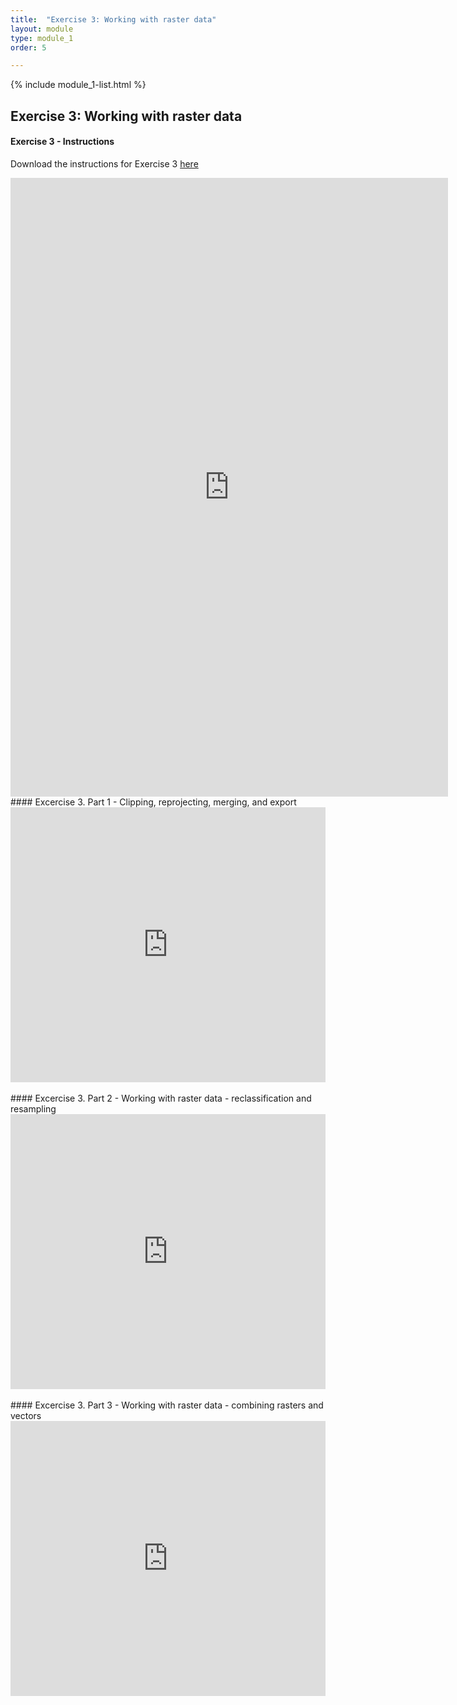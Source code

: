 ```yaml
---
title:  "Exercise 3: Working with raster data"
layout: module
type: module_1
order: 5

---
```


{% include module_1-list.html %}

## Exercise 3: Working with raster data

<style>

.responsive-wrap iframe{ max-width: 100%;}

</style>

#### Exercise 3 - Instructions

Download the instructions for Exercise 3 [here](https://drive.google.com/file/d/1zq1ymzdhkC8MP0_5f_4QbJTXzAHyOJEd/view)

<iframe src="https://drive.google.com/file/d/1zq1ymzdhkC8MP0_5f_4QbJTXzAHyOJEd/preview" frameborder="0" width="700" height="990" allowfullscreen="true" mozallowfullscreen="true" webkitallowfullscreen="true"></iframe>

<br>
#### Excercise 3. Part 1 - Clipping, reprojecting, merging, and export

<div class="responsive-wrap">
<iframe src="https://drive.google.com/file/d/1vI13YZjvkeeonEzFd_O5MLrtyEXtuFk8/preview" frameborder="0" width="1100" height="440" allowfullscreen="true" mozallowfullscreen="true" webkitallowfullscreen="true"></iframe>
</div>
<br>
#### Excercise 3. Part 2 - Working with raster data - reclassification and resampling 

<div class="responsive-wrap">
<iframe src="https://drive.google.com/file/d/1iVb-mgj9j7iZ6Gv7s8tdzZj4w6eoAJK0/preview" frameborder="0" width="1100" height="440" allowfullscreen="true" mozallowfullscreen="true" webkitallowfullscreen="true"></iframe>
</div>
<br>
#### Excercise 3. Part 3 - Working with raster data - combining rasters and vectors

<div class="responsive-wrap">
<iframe src="https://drive.google.com/file/d/1OHOxWv1e3HaeqInTIoHPZw-cGIUREzRf/preview" frameborder="0" width="1100" height="440" allowfullscreen="true" mozallowfullscreen="true" webkitallowfullscreen="true"></iframe>
</div>

